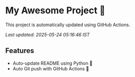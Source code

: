 # My Awesome Project 🚀

This project is automatically updated using GitHub Actions.

_Last updated: 2025-05-24 05:16:46 IST_

## Features
- Auto-update README using Python 🐍
- Auto Git push with GitHub Actions 🤖
